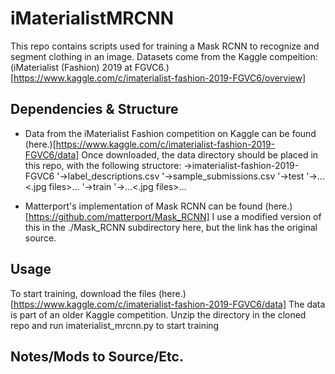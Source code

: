# iMaterialistMRCNN
This repo contains scripts used for training a Mask RCNN to recognize and segment clothing in an image. Datasets come from the Kaggle compeition: (iMaterialist (Fashion) 2019 at FGVC6.)[https://www.kaggle.com/c/imaterialist-fashion-2019-FGVC6/overview]

## Dependencies & Structure
  * Data from the iMaterialist Fashion competition on Kaggle can be found (here.)[https://www.kaggle.com/c/imaterialist-fashion-2019-FGVC6/data] Once downloaded, the data directory should be placed in this repo, with the following structore:
  ->imaterialist-fashion-2019-FGVC6
    '->label_descriptions.csv
    '->sample_submissions.csv
    '->test
      '->...<.jpg files>...
    '->train
      '->...<.jpg files>...
      
  * Matterport's implementation of Mask RCNN can be found (here.)[https://github.com/matterport/Mask_RCNN] I use a modified version of this in the ./Mask_RCNN subdirectory here, but the link has the original source.
  
## Usage
To start training, download the files (here.)[https://www.kaggle.com/c/imaterialist-fashion-2019-FGVC6/data] The data is part of an older Kaggle competition. Unzip the directory in the cloned repo and run imaterialist_mrcnn.py to start training

## Notes/Mods to Source/Etc.

